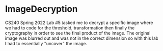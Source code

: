 # ImageDecryption
CS240 Spring 2022 Lab #5 tasked me to decrypt a specific image where we had to code for the threshold, transformation then finally the cryptography in order to see the final product of the image. The original image was blurred out and was not in the correct dimension so with this lab I had to essentially "uncover" the image.
